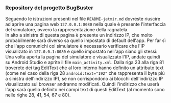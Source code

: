 ### Repository del progetto BugBuster
Seguendo le istruzioni presenti nel file `README-jetmir.md` dovreste riuscire ad aprire una pagina web `127.0.0.1:8080` nella quale è presente l'interfaccia del simulatore, ovvero la rappresentazione della ragnatela. <br>
In alto a sinistra di questa pagina è presente un indirizzo IP, che molto probabilmente sarà diverso sa quello impostato di default dell'app. Per far sì che l'app comunichi col simulatore è necessario verificare che l'IP visualizato in `127.0.0.1:8080` e quello impostato nell'app siano gli stessi: <br>
Una volta aperta la pagina del simulatore e visualizzato l'IP, andate quindi su Android Studio e aprite il file `main_activity.xml`. Dalla riga 23 alla riga 81 troverete dei tag EditText che al loro interno hanno definito un attributo text (come nel caso della riga 28 `android:text="192"` che rappresenta il byte più a sinistra dell'indirizzo IP), se non corrispondono ai blocchi dell'indirizzo IP visualizzato sul browser andranno modificati. Quindi l'indirizzo che userà l'app sarà quello definito nei campi text di questi EditText (al momento sono nelle righe 28, 41, 54, 67 e 80).
